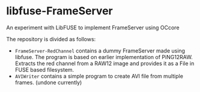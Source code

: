 # libfuse-FrameServer
An experiment with LibFUSE to implement FrameServer using OCcore

The repository is divided as follows:
- `FrameServer-RedChannel` contains a dummy FrameServer made using libfuse. The program is based on earlier implementation of PiNG12RAW. Extracts the red channel from a RAW12 image and provides it as a File in FUSE based filesystem.
- `AVIWriter` contains a simple program to create AVI file from multiple frames. (undone currently)